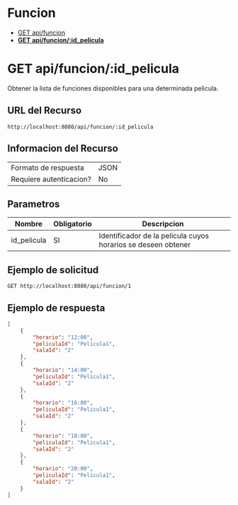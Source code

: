 # Funcion
- [GET api/funcion](./get-api-funcion.md)
- **[GET api/funcion/:id_pelicula](./get-api-funcion-pelicula-id.md)**

# GET api/funcion/:id_pelicula
Obtener la lista de funciones disponibles para una determinada pelicula.

## URL del Recurso
`http://localhost:8080/api/funcion/:id_pelicula`

## Informacion del Recurso
|                         |       |
|-------------------------|-------|
| Formato de respuesta    | JSON  |
| Requiere autenticacion? | No    |

## Parametros
| Nombre      | Obligatorio | Descripcion                                                   |
|-------------|-------------|---------------------------------------------------------------|
| id_pelicula | SI          | Identificador de la pelicula cuyos horarios se deseen obtener |

## Ejemplo de solicitud

`GET http://localhost:8080/api/funcion/1`

## Ejemplo de respuesta
```JSON
[
    {
        "horario": "12:00",
        "peliculaId": "Pelicula1",
        "salaId": "2"
    },
    {
        "horario": "14:00",
        "peliculaId": "Pelicula1",
        "salaId": "2"
    },
    {
        "horario": "16:00",
        "peliculaId": "Pelicula1",
        "salaId": "2"
    },
    {
        "horario": "18:00",
        "peliculaId": "Pelicula1",
        "salaId": "2"
    },
    {
        "horario": "20:00",
        "peliculaId": "Pelicula1",
        "salaId": "2"
    }
]

```